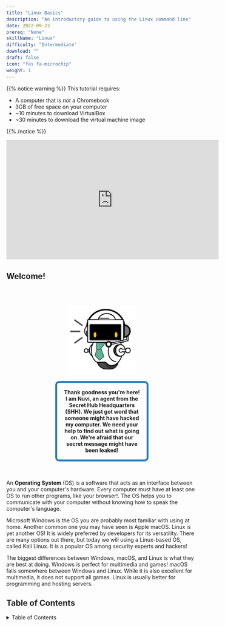 ```yaml
---
title: "Linux Basics"
description: "An introductory guide to using the Linux command line"
date: 2022-09-23
prereq: "None"
skillName: "Linux"
difficulty: "Intermediate"
download: ""
draft: false
icon: "fas fa-microchip"
weight: 1
---
```


{{% notice warning %}}
This tutorial requires:

- A computer that is *not* a Chromebook
- 3GB of free space on your computer
- ~10 minutes to download VirtualBox
- ~30 minutes to download the virtual machine image

{{% /notice %}}

<p style="text-align: center;"><iframe width="560" height="315" src="https://www.youtube.com/embed/zfdlPZYlgtk" frameborder="0" allow="accelerometer; autoplay; clipboard-write; encrypted-media; gyroscope; picture-in-picture" allowfullscreen></iframe></p>

## Welcome!

<div style="margin: 1rem;padding: 2rem 2rem;text-align: center;">
    <div style="display: inline-block;padding: 1rem 1rem;vertical-align: middle;">
        <img src="images/nuvi.PNG?" alt="Uma foto de Nuvi" width="180" height="180" />
    </div>
    <div style="display: inline-block;padding: 1rem 1rem;vertical-align: middle;width:50%;border:5px solid #2980b9;border-radius:10px;font-weight: bold;">
        Thank goodness you're here! I am Nuvi, an agent from the Secret Hub Headquarters (SHH). We just got word that someone might have hacked my computer. We need your help to find out what is going on. We're afraid that our secret message might have been leaked!
    </div>
</div>

An **Operating System** (OS) is a software that acts as an interface between you and your computer's hardware. Every computer must have at least one OS to run other programs, like your browser!. The OS helps you to communicate with your computer without knowing how to speak the computer's language.

Microsoft Windows is the OS you are probably most familiar with using at home. Another common one you may have seen is Apple macOS. Linux is yet another OS! It is widely preferred by developers for its versatility. There are many options out there, but today we will using a Linux-based OS, called Kali Linux. It is a popular OS among security experts and hackers!

The biggest differences between Windows, macOS, and Linux is what they are best at doing. Windows is perfect for multimedia and games! macOS falls somewhere between Windows and Linux. While it is also excellent for multimedia, it does not support all games. Linux is usually better for programming and hosting servers.

## Table of Contents

<details close>
<summary>Table of Contents</summary>
{{% children /%}}
</details>
